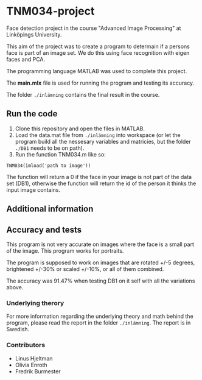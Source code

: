 # TNM034-project
Face detection project in the course "Advanced Image Processing" at Linköpings University. 

This aim of the project was to create a program to determain if a persons face is part of an image set. We do this using face recognition with eigen faces and PCA.

The programming language MATLAB was used to complete this project.

The **main.mlx** file is used for running the program and testing its accuracy. 

The folder `./inlämning` contains the final result in the course. 

## Run the code
1. Clone this repository and open the files in MATLAB.
2. Load the data.mat file from `./inlämning` into workspace (or let the program build all the nessesary variables and matricies, but the folder `./DB1` needs to be on path). 
3. Run the function TNM034.m like so:
```
TNM034(imload('path to image')) 
```
The function will return a 0 if the face in your image is not part of the data set (DB1), otherwise the function will return the id of the person it thinks the input image contains.

## Additional information
## Accuracy and tests
This program is not very accurate on images where the face is a small part of the image. This program works for portraits. 

The program is supposed to work on images that are rotated +/-5 degrees, brightened +/-30% or scaled +/-10%, or all of them combined. 

The accuracy was 91.47% when testing DB1 on it self with all the variations above.

### Underlying therory
For more information regarding the underlying theory and math behind the program, please read the report in the folder `./inlämning`. The report is in Swedish. 

### Contributors
- Linus Hjeltman
- Olivia Enroth
- Fredrik Burmester
